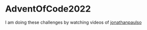 # AdventOfCode2022
I am doing these challenges by watching videos of [jonathanpaulso](https://github.com/jonathanpaulson)
